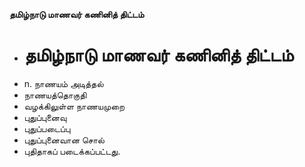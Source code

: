 **தமிழ்நாடு மாணவர் கணினித் திட்டம்**
- # தமிழ்நாடு மாணவர் கணினித் திட்டம்
- n. நாணயம் அடித்தல்
- நாணயத்தொகுதி
- வழக்கிலுள்ள நாணயமுறை
- புதுப்புனைவு
- புதுப்படைப்பு
- புதுப்புனைவான சொல்
- புதிதாகப் படைக்கப்பட்டது.

